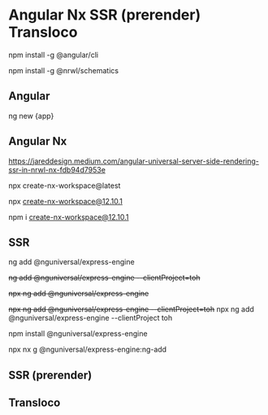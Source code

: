 # Angular Nx SSR (prerender) Transloco

npm install -g @angular/cli

npm install -g @nrwl/schematics

## Angular

ng new {app}

## Angular Nx

https://jareddesign.medium.com/angular-universal-server-side-rendering-ssr-in-nrwl-nx-fdb94d7953e

npx create-nx-workspace@latest

npx create-nx-workspace@12.10.1

npm i create-nx-workspace@12.10.1

## SSR

ng add @nguniversal/express-engine

~~ng add @nguniversal/express-engine --clientProject=toh~~

~~npx ng add @nguniversal/express-engine~~

~~npx ng add @nguniversal/express-engine --clientProject=toh~~
npx ng add @nguniversal/express-engine --clientProject toh

npm install @nguniversal/express-engine

npx nx g @nguniversal/express-engine:ng-add

## SSR (prerender)


## Transloco




